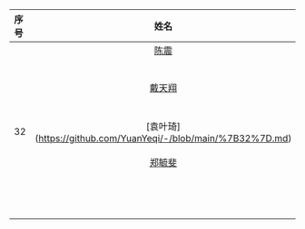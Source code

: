 | 序号  | 姓名                                                                             | 单位      | 爱好     |
|:--- |:------------------------------------------------------------------------------:|:-------:| ------:|
|     | [陈震](MD-Git/cz.md) | iCenter | 科学     |
|      |[戴天翔](https://github.com/saturn-lab/BDMI-2021S/blob/main/Logistics/MD-Git/%E6%88%B4%E5%A4%A9%E7%BF%94%20%E8%87%AA%E6%88%91%E4%BB%8B%E7%BB%8D.md)                      |    北京大学|  炼丹（机器学习） |
|  32  | [袁叶琦] (https://github.com/YuanYeqi/-/blob/main/%7B32%7D.md)   |  北京大学    | 游泳 |
|      | [郑毓斐](https://github.com/Yufei-Zheng/BDMI-2021S/blob/main/Logistics/03.md) | SEM | 数据分析 |
|      |                      |         |      |
|      |                      |         |      |
|      |                      |         |      |
|      |                      |         |      |
|      |                      |         |      |
|      |                      |         |      |
|      |                      |         |      |
|      |                      |         |      |
|      |                      |         |      |
|      |                      |         |      |
|      |                      |         |      |
|      |                      |         |      |
